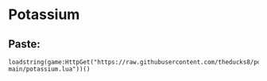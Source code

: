 # Potassium
## Paste:
```
loadstring(game:HttpGet("https://raw.githubusercontent.com/theducks8/potassium/main/potassium-main/potassium.lua"))()
```
